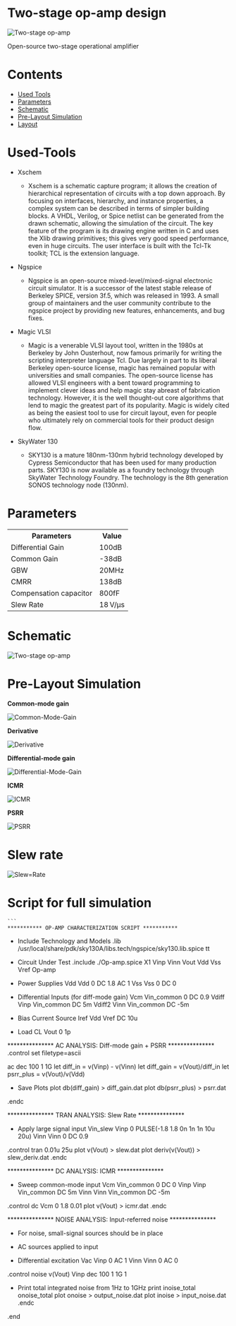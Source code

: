 # Two-stage op-amp design
![Two-stage op-amp](https://github.com/CircuitCraftsman/Two-stage-Op-amp/blob/main/Schematic/Op-amp.png)

Open-source two-stage operational amplifier

# Contents
- [Used Tools](#Used-Tools)
- [Parameters](#Parameters)
- [Schematic](#Schematic)
- [Pre-Layout Simulation](#Pre-Layout-Simulation)
- [Layout](#Layout)

# Used-Tools
- Xschem

    - Xschem is a schematic capture program; it allows the creation of hierarchical representation of circuits with a top down approach. By focusing on interfaces, hierarchy, and instance properties, a complex system can be described in terms of simpler building blocks. A VHDL, Verilog, or Spice netlist can be generated from the drawn schematic, allowing the simulation of the circuit. The key feature of the program is its drawing engine written in C and uses the Xlib drawing primitives; this gives very good speed performance, even in huge circuits. The user interface is built with the Tcl-Tk toolkit; TCL is the extension language.

- Ngspice

    - Ngspice is an open-source mixed-level/mixed-signal electronic circuit simulator. It is a successor of the latest stable release of Berkeley SPICE, version 3f.5, which was released in 1993. A small group of maintainers and the user community contribute to the ngspice project by providing new features, enhancements, and bug fixes.

- Magic VLSI

    - Magic is a venerable VLSI layout tool, written in the 1980s at Berkeley by John Ousterhout, now famous primarily for writing the scripting interpreter language Tcl. Due largely in part to its liberal Berkeley open-source license, magic has remained popular with universities and small companies. The open-source license has allowed VLSI engineers with a bent toward programming to implement clever ideas and help magic stay abreast of fabrication technology. However, it is the well thought-out core algorithms that lend to magic the greatest part of its popularity. Magic is widely cited as being the easiest tool to use for circuit layout, even for people who ultimately rely on commercial tools for their product design flow.

- SkyWater 130

    - SKY130 is a mature 180nm-130nm hybrid technology developed by Cypress Semiconductor that has been used for many production parts. SKY130 is now available as a foundry technology through SkyWater Technology Foundry. The technology is the 8th generation SONOS technology node (130nm).

# Parameters

<table align="center">
<tr>
    <th>Parameters</th>
    <th>Value</th>
</tr>
<tr>
    <td>Differential Gain</td>
    <td>100dB</td>
</tr>
<tr>
    <td>Common Gain</td>
    <td>-38dB</td>
</tr>
<tr>
    <td>GBW</td>
    <td>20MHz</td>
</tr>
<tr>
    <td>CMRR</td>
    <td>138dB</td>
</tr>
<tr>
    <td>Compensation capacitor</td>
    <td>800fF</td>
</tr>
<tr>
    <td>Slew Rate</td>
    <td> 18 V/µs</td>
</tr>
</table>

# Schematic
![Two-stage op-amp](https://github.com/CircuitCraftsman/Two-stage-Op-amp/blob/main/Schematic/Schematic.png)

# Pre-Layout Simulation

**Common-mode gain**

![Common-Mode-Gain](https://github.com/CircuitCraftsman/Two-stage-Op-amp/blob/main/Simulation/Pre-layout/Common-mode%20gain.png)

**Derivative**

![Derivative](https://github.com/CircuitCraftsman/Two-stage-Op-amp/blob/main/Simulation/Pre-layout/Derivative.png)

**Differential-mode gain**

![Differential-Mode-Gain](https://github.com/CircuitCraftsman/Two-stage-Op-amp/blob/main/Simulation/Pre-layout/Differential-mode%20gain.png)

**ICMR**

![ICMR](https://github.com/CircuitCraftsman/Two-stage-Op-amp/blob/main/Simulation/Pre-layout/ICMR.png)

**PSRR**

![PSRR](https://github.com/CircuitCraftsman/Two-stage-Op-amp/blob/main/Simulation/Pre-layout/PSRR.png)

# Slew rate
![Slew=Rate](https://github.com/CircuitCraftsman/Two-stage-Op-amp/blob/main/Simulation/Pre-layout/Slew%20rate.png)

# Script for full simulation
    ```
    *********** OP-AMP CHARACTERIZATION SCRIPT ***********

* Include Technology and Models
.lib /usr/local/share/pdk/sky130A/libs.tech/ngspice/sky130.lib.spice tt

* Circuit Under Test
.include ./Op-amp.spice
X1 Vinp Vinn Vout Vdd Vss Vref Op-amp

* Power Supplies
Vdd Vdd 0 DC 1.8 AC 1
Vss Vss 0 DC 0

* Differential Inputs (for diff-mode gain)
Vcm Vin_common 0 DC 0.9
Vdiff Vinp Vin_common DC 5m
Vdiff2 Vinn Vin_common DC -5m

* Bias Current Source
Iref Vdd Vref DC 10u

* Load
CL Vout 0 1p

*************** AC ANALYSIS: Diff-mode gain + PSRR ***************
.control
set filetype=ascii

ac dec 100 1 1G
let diff_in = v(Vinp) - v(Vinn)
let diff_gain = v(Vout)/diff_in
let psrr_plus = v(Vout)/v(Vdd)

* Save Plots
plot db(diff_gain) > diff_gain.dat
plot db(psrr_plus) > psrr.dat

.endc

*************** TRAN ANALYSIS: Slew Rate ***************
* Apply large signal input
Vin_slew Vinp 0 PULSE(-1.8 1.8 0n 1n 1n 10u 20u)
Vinn Vinn 0 DC 0.9

.control
tran 0.01u 25u
plot v(Vout) > slew.dat
plot deriv(v(Vout)) > slew_deriv.dat
.endc

*************** DC ANALYSIS: ICMR ***************
* Sweep common-mode input
Vcm Vin_common 0 DC 0
Vinp Vinp Vin_common DC 5m
Vinn Vinn Vin_common DC -5m

.control
dc Vcm 0 1.8 0.01
plot v(Vout) > icmr.dat
.endc

*************** NOISE ANALYSIS: Input-referred noise ***************
* For noise, small-signal sources should be in place
* AC sources applied to input

* Differential excitation
Vac Vinp 0 AC 1
Vinn Vinn 0 AC 0

.control
noise v(Vout) Vinp dec 100 1 1G 1
* Print total integrated noise from 1Hz to 1GHz
print inoise_total onoise_total
plot onoise > output_noise.dat
plot inoise > input_noise.dat
.endc

.end



